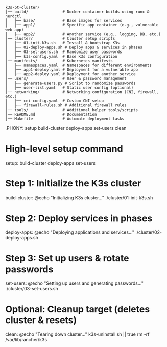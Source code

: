 ```
k3s-pt-cluster/
│── build/               # Docker container builds using runc & nerdctl
│   ├── base/            # Base images for services
│   ├── app1/            # Specific app container (e.g., vulnerable web app)
│   ├── app2/            # Another service (e.g., logging, DB, etc.)
│── cluster/             # Cluster setup scripts
│   ├── 01-init-k3s.sh   # Install & bootstrap K3s
│   ├── 02-deploy-apps.sh # Deploy apps & services in phases
│   ├── 03-set-users.sh  # Randomize user passwords
│   ├── k3s-config.yaml  # Base K3s configuration
│── manifests/           # Kubernetes manifests
│   ├── namespaces.yaml  # Namespaces for different environments
│   ├── app1-deploy.yaml # Deployment for a vulnerable app
│   ├── app2-deploy.yaml # Deployment for another service
│── users/               # User & password management
│   ├── generate-users.py # Script to randomize passwords
│   ├── user-list.yaml   # Static user config (optional)
│── networking/          # Networking configuration (CNI, firewall, etc.)
│   ├── cni-config.yaml  # Custom CNI setup
│   ├── firewall-rules.sh # Additional firewall rules
│── tools/               # Additional helper tools/scripts
│── README.md            # Documentation
│── Makefile             # Automate deployment tasks

```

.PHONY: setup build-cluster deploy-apps set-users clean

# High-level setup command
setup: build-cluster deploy-apps set-users

# Step 1: Initialize the K3s cluster
build-cluster:
	@echo "Initializing K3s cluster..."
	./cluster/01-init-k3s.sh

# Step 2: Deploy services in phases
deploy-apps:
	@echo "Deploying applications and services..."
	./cluster/02-deploy-apps.sh

# Step 3: Set up users & rotate passwords
set-users:
	@echo "Setting up users and generating passwords..."
	./cluster/03-set-users.sh

# Optional: Cleanup target (deletes cluster & resets)
clean:
	@echo "Tearing down cluster..."
	k3s-uninstall.sh || true
	rm -rf /var/lib/rancher/k3s


